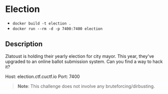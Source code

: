 # Election

* `docker build -t election .`
* `docker run --rm -d -p 7400:7400 election`

## Description

Zlatoust is holding their yearly election for city mayor. This year, they've upgraded to an online ballot submission system. Can you find a way to hack it?

Host: election.ctf.cuctf.io
Port: 7400

>**Note**: This challenge does not involve any bruteforcing/dirbusting.
